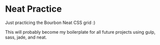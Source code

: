 # Neat Practice
Just practicing the Bourbon Neat CSS grid :)

This will probably become my boilerplate for all future projects using gulp, sass, jade, and neat.